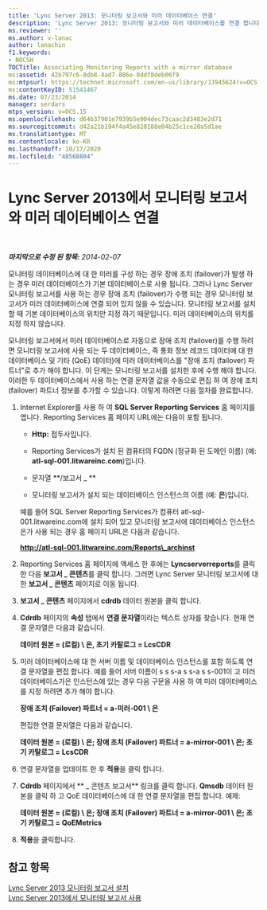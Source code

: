 ```yaml
---
title: 'Lync Server 2013: 모니터링 보고서와 미러 데이터베이스 연결'
description: 'Lync Server 2013: 모니터링 보고서와 미러 데이터베이스를 연결 합니다.'
ms.reviewer: ''
ms.author: v-lanac
author: lanachin
f1.keywords:
- NOCSH
TOCTitle: Associating Monitoring Reports with a mirror database
ms:assetid: 42b797c6-8db8-4ad7-886e-8ddf8deb06f9
ms:mtpsurl: https://technet.microsoft.com/en-us/library/JJ945624(v=OCS.15)
ms:contentKeyID: 51541467
ms.date: 07/23/2014
manager: serdars
mtps_version: v=OCS.15
ms.openlocfilehash: d64b37901e7939b5e904dec73caac2d3483e2d71
ms.sourcegitcommit: d42a21b194f4a45e828188e04b25c1ce28a5d1ae
ms.translationtype: MT
ms.contentlocale: ko-KR
ms.lasthandoff: 10/17/2020
ms.locfileid: "48568804"
---
```

# <a name="associating-monitoring-reports-with-a-mirror-database-in-lync-server-2013"></a>Lync Server 2013에서 모니터링 보고서와 미러 데이터베이스 연결

<div data-xmlns="http://www.w3.org/1999/xhtml">

<div class="topic" data-xmlns="http://www.w3.org/1999/xhtml" data-msxsl="urn:schemas-microsoft-com:xslt" data-cs="https://msdn.microsoft.com/">

<div data-asp="https://msdn2.microsoft.com/asp">



</div>

<div id="mainSection">

<div id="mainBody">

<span> </span>

_**마지막으로 수정 된 항목:** 2014-02-07_

모니터링 데이터베이스에 대 한 미러를 구성 하는 경우 장애 조치 (failover)가 발생 하는 경우 미러 데이터베이스가 기본 데이터베이스로 사용 됩니다. 그러나 Lync Server 모니터링 보고서를 사용 하는 경우 장애 조치 (failover)가 수행 되는 경우 모니터링 보고서가 미러 데이터베이스에 연결 되어 있지 않을 수 있습니다. 모니터링 보고서를 설치할 때 기본 데이터베이스의 위치만 지정 하기 때문입니다. 미러 데이터베이스의 위치를 지정 하지 않습니다.

모니터링 보고서에서 미러 데이터베이스로 자동으로 장애 조치 (failover)를 수행 하려면 모니터링 보고서에 사용 되는 두 데이터베이스, 즉 통화 정보 레코드 데이터에 대 한 데이터베이스 및 기타 (QoE) 데이터)에 미러 데이터베이스를 "장애 조치 (failover) 파트너"로 추가 해야 합니다. 이 단계는 모니터링 보고서를 설치한 후에 수행 해야 합니다. 이러한 두 데이터베이스에서 사용 하는 연결 문자열 값을 수동으로 편집 하 여 장애 조치 (failover) 파트너 정보를 추가할 수 있습니다. 이렇게 하려면 다음 절차를 완료합니다.

1.  Internet Explorer를 사용 하 여 **SQL Server Reporting Services** 홈 페이지를 엽니다. Reporting Services 홈 페이지 URL에는 다음이 포함 됩니다.
    
      - **Http:** 접두사입니다.
    
      - Reporting Services가 설치 된 컴퓨터의 FQDN (정규화 된 도메인 이름) (예: **atl-sql-001.litwareinc.com**)입니다.
    
      - 문자열 **/보고서 \_ **
    
      - 모니터링 보고서가 설치 되는 데이터베이스 인스턴스의 이름 (예: **은**)입니다.
    
    예를 들어 SQL Server Reporting Services가 컴퓨터 atl-sql-001.litwareinc.com에 설치 되어 있고 모니터링 보고서에 데이터베이스 인스턴스은가 사용 되는 경우 홈 페이지 URL은 다음과 같습니다.
    
    **http://atl-sql-001.litwareinc.com/Reports\_archinst**

2.  Reporting Services 홈 페이지에 액세스 한 후에는 **Lyncserverreports**를 클릭 한 다음 **보고서 \_ 콘텐츠**를 클릭 합니다. 그러면 Lync Server 모니터링 보고서에 대 한 **보고서 \_ 콘텐츠** 페이지로 이동 됩니다.

3.  **보고서 \_ 콘텐츠** 페이지에서 **cdrdb** 데이터 원본을 클릭 합니다.

4.  **Cdrdb** 페이지의 **속성** 탭에서 **연결 문자열**이라는 텍스트 상자를 찾습니다. 현재 연결 문자열은 다음과 같습니다.
    
    **데이터 원본 = (로컬) \\ 은, 초기 카탈로그 = LcsCDR**

5.  미러 데이터베이스에 대 한 서버 이름 및 데이터베이스 인스턴스를 포함 하도록 연결 문자열을 편집 합니다. 예를 들어 서버 이름이 s s s-a s s-a s s-001이 고 미러 데이터베이스가은 인스턴스에 있는 경우 다음 구문을 사용 하 여 미러 데이터베이스를 지정 하려면 추가 해야 합니다.
    
    **장애 조치 (Failover) 파트너 = a-미러-001 \\ 은**
    
    편집한 연결 문자열은 다음과 같습니다.
    
    **데이터 원본 = (로컬) \\ 은; 장애 조치 (Failover) 파트너 = a-mirror-001 \\ 은; 초기 카탈로그 = LcsCDR**

6.  연결 문자열을 업데이트 한 후 **적용**을 클릭 합니다.

7.  **Cdrdb** 페이지에서 ** \_ 콘텐츠 보고서** 링크를 클릭 합니다. **Qmsdb** 데이터 원본을 클릭 하 고 QoE 데이터베이스에 대 한 연결 문자열을 편집 합니다. 예제:
    
    **데이터 원본 = (로컬) \\ 은; 장애 조치 (Failover) 파트너 = a-mirror-001 \\ 은; 초기 카탈로그 = QoEMetrics**

8.  **적용**을 클릭합니다.

<div>

## <a name="see-also"></a>참고 항목


[Lync Server 2013 모니터링 보고서 설치](lync-server-2013-installing-lync-server-2013-monitoring-reports.md)  
[Lync Server 2013에서 모니터링 보고서 사용](lync-server-2013-using-monitoring-reports.md)  
  

</div>

</div>

<span> </span>

</div>

</div>

</div>


